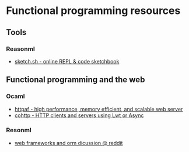 # Functional programming resources


## Tools

### Reasonml

- [sketch.sh - online REPL & code sketchbook](https://sketch.sh)

## Functional programming and the web

### Ocaml

- [httpaf - high performance, memory efficient, and scalable web server](https://github.com/inhabitedtype/httpaf)
- [cohttp - HTTP clients and servers using Lwt or Async](https://github.com/mirage/ocaml-cohttp)

### Resonml

- [web frameworks and orm dicussion @ reddit](https://www.reddit.com/r/reasonml/comments/7t6j6p/reason_web_serversframework_and_orm_suggestions/)
